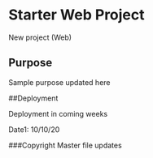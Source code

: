 # Starter Web Project 

New project (Web)
## Purpose

Sample purpose updated here

##Deployment

Deployment in coming weeks

Date1: 10/10/20

###Copyright
Master file updates